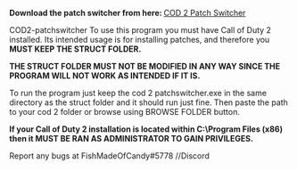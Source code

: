 <B>Download the patch switcher from here: </b>
<a href="https://drive.google.com/file/d/1Lk-nC7YKl6d3r8Grz1a2c9E-dneSmXIe/view?usp=sharing">COD 2 Patch Switcher</a>




COD2-patchswitcher
To use this program you must have Call of Duty 2 installed.
Its intended usage is for installing patches, and therefore you 
<b>MUST KEEP THE STRUCT FOLDER.</b>

<b>THE STRUCT FOLDER MUST NOT BE MODIFIED IN ANY WAY
SINCE THE PROGRAM WILL NOT WORK AS INTENDED IF IT IS.</b>

To run the program just keep the cod 2 patchswitcher.exe in the same directory as the
struct folder and it should run just fine.
Then paste the path to your cod 2 folder or browse using BROWSE FOLDER button.

<b>If your Call of Duty 2 installation is located within C:\Program Files (x86) then it MUST
BE RAN AS ADMINISTRATOR TO GAIN PRIVILEGES.</b>

Report any bugs at FishMadeOfCandy#5778 //Discord

